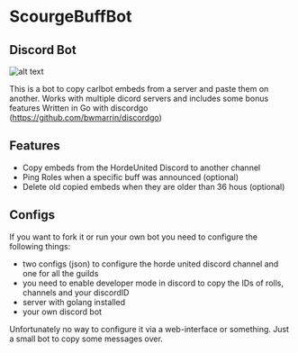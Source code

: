 # ScourgeBuffBot
## Discord Bot

![alt text](https://i.imgur.com/4Ge69KX.png)

This is a bot to copy carlbot embeds from a server and paste them on another.
Works with multiple dicord servers and includes some bonus features
Written in Go with discordgo (https://github.com/bwmarrin/discordgo)

## Features
* Copy embeds from the HordeUnited Discord to another channel
* Ping Roles when a specific buff was announced (optional)
* Delete old copied embeds when they are older than 36 hous (optional)

## Configs
If you want to fork it or run your own bot you need to configure the following things:
* two configs (json) to configure the horde united discord channel and one for all the guilds
* you need to enable developer mode in discord to copy the IDs of rolls, channels and your discordID
* server with golang installed
* your own discord bot

Unfortunately no way to configure it via a web-interface or something. Just a small bot to copy some messages over.
